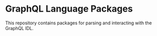 # GraphQL Language Packages

This repository contains packages for parsing and interacting with the GraphQL IDL.